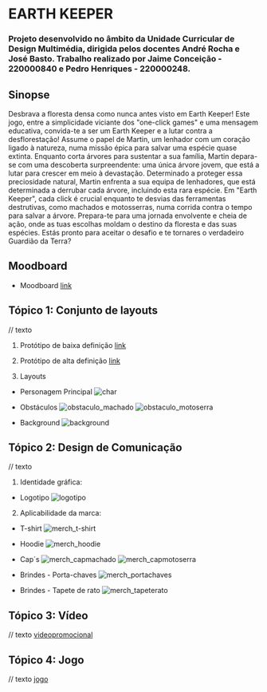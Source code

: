 # EARTH KEEPER
### Projeto desenvolvido no âmbito da Unidade Curricular de Design Multimédia, dirigida pelos docentes André Rocha e José Basto. Trabalho realizado por Jaime Conceição - 220000840 e Pedro Henriques - 220000248.

## Sinopse
Desbrava a floresta densa como nunca antes visto em Earth Keeper! Este jogo, entre a simplicidade viciante dos "one-click games" e uma mensagem educativa, convida-te a ser um Earth Keeper e a lutar contra a desflorestação! Assume o papel de Martin, um lenhador com um coração ligado à natureza, numa missão épica para salvar uma espécie quase extinta. Enquanto corta árvores para sustentar a sua família, Martin depara-se com uma descoberta surpreendente: uma única árvore jovem, que está a lutar para crescer em meio à devastação. Determinado a proteger essa preciosidade natural, Martin enfrenta a sua equipa de lenhadores, que está determinada a derrubar cada árvore, incluindo esta rara espécie. Em "Earth Keeper", cada click é crucial enquanto te desvias das ferramentas destrutivas, como machados e motosserras, numa corrida contra o tempo para salvar a árvore. Prepara-te para uma jornada envolvente e cheia de ação, onde as tuas escolhas moldam o destino da floresta e das suas espécies. Estás pronto para aceitar o desafio e te tornares o verdadeiro Guardião da Terra?

## Moodboard
- Moodboard
[link](https://pt.pinterest.com/petihenriques/one-click-game/?board_collab_inviter=True&invite_code=071472b8f97a409886b0af53202db170&inviter_user_id=885590851634344888)

## Tópico 1: Conjunto de layouts
// texto
1. Protótipo de baixa definição
[link](https://youtu.be/0SvJkbfCoRE)

2. Protótipo de alta definição
[link](https://youtu.be/q6ozkvQXaGU)

3. Layouts 
- Personagem Principal
![char](personagem.png)

- Obstáculos
![obstaculo_machado](machado.png)
![obstaculo_motoserra](motoserra.png)

- Background
![background]()

## Tópico 2: Design de Comunicação	
// texto
1. Identidade gráfica:
- Logotipo
![logotipo](logotipo.png)

2. Aplicabilidade da marca:
- T-shirt 
![merch_t-shirt](t-shirt_char.jpg)

- Hoodie
![merch_hoodie](hoodie.jpg)

- Cap´s
![merch_capmachado](cap_machado.jpg)
![merch_capmotoserra](cap_motoserra.jpg)

- Brindes - Porta-chaves
![merch_portachaves](porta-chaves.jpg)

- Brindes - Tapete de rato
![merch_tapeterato](tapete_rato.jpg)

## Tópico 3: Vídeo
// texto
[videopromocional](....)

## Tópico 4: Jogo
// texto
[jogo](....)
